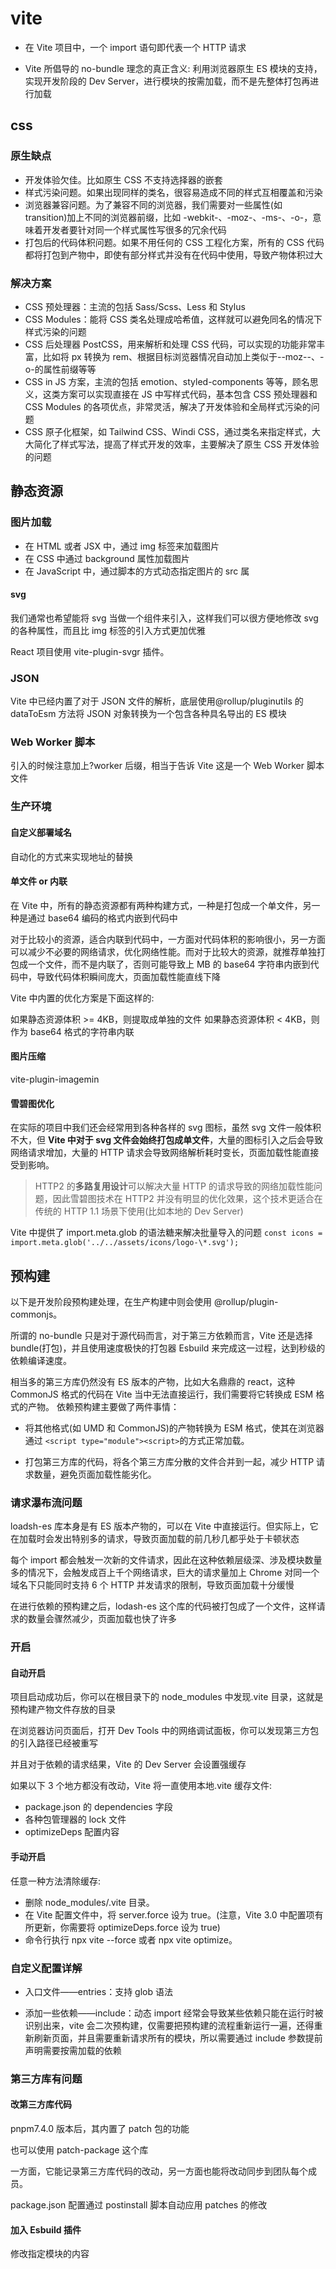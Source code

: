 # vite

- 在 Vite 项目中，一个 import 语句即代表一个 HTTP 请求

- Vite 所倡导的 no-bundle 理念的真正含义: 利用浏览器原生 ES 模块的支持，实现开发阶段的 Dev Server，进行模块的按需加载，而不是先整体打包再进行加载

## css

### 原生缺点

- 开发体验欠佳。比如原生 CSS 不支持选择器的嵌套
- 样式污染问题。如果出现同样的类名，很容易造成不同的样式互相覆盖和污染
- 浏览器兼容问题。为了兼容不同的浏览器，我们需要对一些属性(如 transition)加上不同的浏览器前缀，比如 -webkit-、-moz-、-ms-、-o-，意味着开发者要针对同一个样式属性写很多的冗余代码
- 打包后的代码体积问题。如果不用任何的 CSS 工程化方案，所有的 CSS 代码都将打包到产物中，即使有部分样式并没有在代码中使用，导致产物体积过大

### 解决方案

- CSS 预处理器：主流的包括 Sass/Scss、Less 和 Stylus
- CSS Modules：能将 CSS 类名处理成哈希值，这样就可以避免同名的情况下样式污染的问题
- CSS 后处理器 PostCSS，用来解析和处理 CSS 代码，可以实现的功能非常丰富，比如将 px 转换为 rem、根据目标浏览器情况自动加上类似于--moz--、-o-的属性前缀等等
- CSS in JS 方案，主流的包括 emotion、styled-components 等等，顾名思义，这类方案可以实现直接在 JS 中写样式代码，基本包含 CSS 预处理器和 CSS Modules 的各项优点，非常灵活，解决了开发体验和全局样式污染的问题
- CSS 原子化框架，如 Tailwind CSS、Windi CSS，通过类名来指定样式，大大简化了样式写法，提高了样式开发的效率，主要解决了原生 CSS 开发体验的问题

## 静态资源

### 图片加载

- 在 HTML 或者 JSX 中，通过 img 标签来加载图片
- 在 CSS 中通过 background 属性加载图片
- 在 JavaScript 中，通过脚本的方式动态指定图片的 src 属

#### svg

我们通常也希望能将 svg 当做一个组件来引入，这样我们可以很方便地修改 svg 的各种属性，而且比 img 标签的引入方式更加优雅

React 项目使用 vite-plugin-svgr 插件。

### JSON

Vite 中已经内置了对于 JSON 文件的解析，底层使用@rollup/pluginutils 的 dataToEsm 方法将 JSON 对象转换为一个包含各种具名导出的 ES 模块

### Web Worker 脚本

引入的时候注意加上?worker 后缀，相当于告诉 Vite 这是一个 Web Worker 脚本文件

### 生产环境

#### 自定义部署域名

自动化的方式来实现地址的替换

#### 单文件 or 内联

在 Vite 中，所有的静态资源都有两种构建方式，一种是打包成一个单文件，另一种是通过 base64 编码的格式内嵌到代码中

对于比较小的资源，适合内联到代码中，一方面对代码体积的影响很小，另一方面可以减少不必要的网络请求，优化网络性能。而对于比较大的资源，就推荐单独打包成一个文件，而不是内联了，否则可能导致上 MB 的 base64 字符串内嵌到代码中，导致代码体积瞬间庞大，页面加载性能直线下降

Vite 中内置的优化方案是下面这样的:

如果静态资源体积 >= 4KB，则提取成单独的文件
如果静态资源体积 < 4KB，则作为 base64 格式的字符串内联

#### 图片压缩

vite-plugin-imagemin

#### 雪碧图优化

在实际的项目中我们还会经常用到各种各样的 svg 图标，虽然 svg 文件一般体积不大，但 **Vite 中对于 svg 文件会始终打包成单文件**，大量的图标引入之后会导致网络请求增加，大量的 HTTP 请求会导致网络解析耗时变长，页面加载性能直接受到影响。

> HTTP2 的**多路复用设计**可以解决大量 HTTP 的请求导致的网络加载性能问题，因此雪碧图技术在 HTTP2 并没有明显的优化效果，这个技术更适合在传统的 HTTP 1.1 场景下使用(比如本地的 Dev Server)

Vite 中提供了 import.meta.glob 的语法糖来解决批量导入的问题
`const icons = import.meta.glob('../../assets/icons/logo-\*.svg');`

## 预构建

以下是开发阶段预构建处理，在生产构建中则会使用 @rollup/plugin-commonjs。

所谓的 no-bundle 只是对于源代码而言，对于第三方依赖而言，Vite 还是选择 bundle(打包)，并且使用速度极快的打包器 Esbuild 来完成这一过程，达到秒级的依赖编译速度。

相当多的第三方库仍然没有 ES 版本的产物，比如大名鼎鼎的 react，这种 CommonJS 格式的代码在 Vite 当中无法直接运行，我们需要将它转换成 ESM 格式的产物。
依赖预构建主要做了两件事情：

- 将其他格式(如 UMD 和 CommonJS)的产物转换为 ESM 格式，使其在浏览器通过 `<script type="module"><script>`的方式正常加载。

- 打包第三方库的代码，将各个第三方库分散的文件合并到一起，减少 HTTP 请求数量，避免页面加载性能劣化。

### 请求瀑布流问题

loadsh-es 库本身是有 ES 版本产物的，可以在 Vite 中直接运行。但实际上，它在加载时会发出特别多的请求，导致页面加载的前几秒几都乎处于卡顿状态

每个 import 都会触发一次新的文件请求，因此在这种依赖层级深、涉及模块数量多的情况下，会触发成百上千个网络请求，巨大的请求量加上 Chrome 对同一个域名下只能同时支持 6 个 HTTP 并发请求的限制，导致页面加载十分缓慢

在进行依赖的预构建之后，lodash-es 这个库的代码被打包成了一个文件，这样请求的数量会骤然减少，页面加载也快了许多

### 开启

#### 自动开启

项目启动成功后，你可以在根目录下的 node_modules 中发现.vite 目录，这就是预构建产物文件存放的目录

在浏览器访问页面后，打开 Dev Tools 中的网络调试面板，你可以发现第三方包的引入路径已经被重写

并且对于依赖的请求结果，Vite 的 Dev Server 会设置强缓存

如果以下 3 个地方都没有改动，Vite 将一直使用本地.vite 缓存文件:

- package.json 的 dependencies 字段
- 各种包管理器的 lock 文件
- optimizeDeps 配置内容

#### 手动开启

任意一种方法清除缓存:

- 删除 node_modules/.vite 目录。
- 在 Vite 配置文件中，将 server.force 设为 true。(注意，Vite 3.0 中配置项有所更新，你需要将 optimizeDeps.force 设为 true)
- 命令行执行 npx vite --force 或者 npx vite optimize。

### 自定义配置详解

- 入口文件——entries：支持 glob 语法

- 添加一些依赖——include：动态 import 经常会导致某些依赖只能在运行时被识别出来，vite 会二次预构建，仅需要把预构建的流程重新运行一遍，还得重新刷新页面，并且需要重新请求所有的模块，所以需要通过 include 参数提前声明需要按需加载的依赖

### 第三方库有问题

#### 改第三方库代码

pnpm7.4.0 版本后，其内置了 patch 包的功能

也可以使用 patch-package 这个库

一方面，它能记录第三方库代码的改动，另一方面也能将改动同步到团队每个成员。

package.json 配置通过 postinstall 脚本自动应用 patches 的修改

#### 加入 Esbuild 插件

修改指定模块的内容

